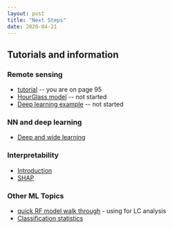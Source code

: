 ```yaml
---
layout: post
title: "Next Steps"
date: 2020-04-21
---
```



## Tutorials and information

### Remote sensing

* [tutorial](https://blesaux.github.io/courses/JURSE_Deep_Learning_for_Remote_Sensing_Tutorial.pdf) -- you are on page 95
* [HourGlass model](https://medium.com/@sunnerli/simple-introduction-about-hourglass-like-model-11ee7c30138) -- not started
* [Deep learning example](https://mc.ai/deep-learning-from-multiple-crowds-a-case-study-of-humanitarian-mapping/) -- not started


### NN and deep learning

* [Deep and wide learning](https://ai.googleblog.com/2016/06/wide-deep-learning-better-together-with.html)

### Interpretability
* [Introduction](https://gilberttanner.com/blog/introduction-to-machine-learning-model-interpretation)
* [SHAP](https://towardsdatascience.com/explain-your-model-with-the-shap-values-bc36aac4de3d)

### Other ML Topics
* [quick RF model walk through](https://towardsdatascience.com/random-forest-in-python-24d0893d51c0) - using for LC analysis
* [Classification statistics](https://towardsdatascience.com/understanding-data-science-classification-metrics-in-scikit-learn-in-python-3bc336865019)
